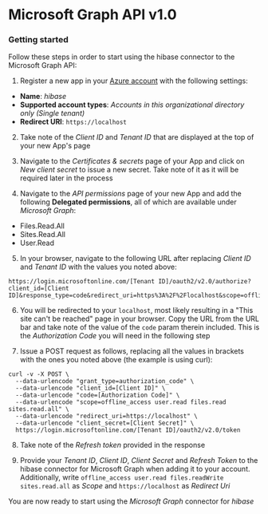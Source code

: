 # Microsoft Graph API v1.0

### Getting started

Follow these steps in order to start using the hibase connector to the Microsoft Graph API:

1. Register a new app in your [Azure account](https://go.microsoft.com/fwlink/?linkid=2083908) with the following settings:

  - **Name**: *hibase*
  - **Supported account types**: *Accounts in this organizational directory only (Single tenant)*
  - **Redirect URI**: `https://localhost`

2. Take note of the *Client ID* and *Tenant ID* that are displayed at the top of your new App's page

3. Navigate to the *Certificates & secrets* page of your App and click on *New client secret* to issue a new secret. Take note of it as it will be required later in the process

4. Navigate to the *API permissions* page of your new App and add the following **Delegated permissions**, all of which are available under *Microsoft Graph*:

  - Files.Read.All
  - Sites.Read.All
  - User.Read

5. In your browser, navigate to the following URL after replacing *Client ID* and *Tenant ID* with the values you noted above:

```
https://login.microsoftonline.com/[Tenant ID]/oauth2/v2.0/authorize?client_id=[Client ID]&response_type=code&redirect_uri=https%3A%2F%2Flocalhost&scope=offline_access%20user.read%20files.read%20sites.read.all
```

6. You will be redirected to your `localhost`, most likely resulting in a "This site can't be reached" page in your browser. Copy the URL from the URL bar and take note of the value of the `code` param therein included. This is the *Authorization Code* you will need in the following step

7. Issue a POST request as follows, replacing all the values in brackets with the ones you noted above (the example is using curl):

```
curl -v -X POST \
  --data-urlencode "grant_type=authorization_code" \
  --data-urlencode "client_id=[Client ID]" \
  --data-urlencode "code=[Authorization Code]" \
  --data-urlencode "scope=offline_access user.read files.read sites.read.all" \
  --data-urlencode "redirect_uri=https://localhost" \
  --data-urlencode "client_secret=[Client Secret]" \
  https://login.microsoftonline.com/[Tenant ID]/oauth2/v2.0/token
```

8. Take note of the *Refresh token* provided in the response

9. Provide your *Tenant ID*, *Client ID*, *Client Secret* and *Refresh Token* to the hibase connector for Microsoft Graph when adding it to your account. Additionally, write `offline_access user.read files.readWrite sites.read.all` as *Scope* and `https://localhost` as *Redirect Uri*

You are now ready to start using the *Microsoft Graph* connector for *hibase*